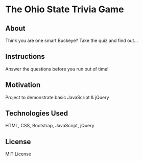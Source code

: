# The Ohio State Trivia Game

## About
Think you are one smart Buckeye? Take the quiz and find out...

## Instructions
Answer the questions before you run out of time!

## Motivation
Project to demonstrate basic JavaScript & jQuery

## Technologies Used 
HTML, CSS, Bootstrap, JavaScript, jQuery

## License 
MIT License
